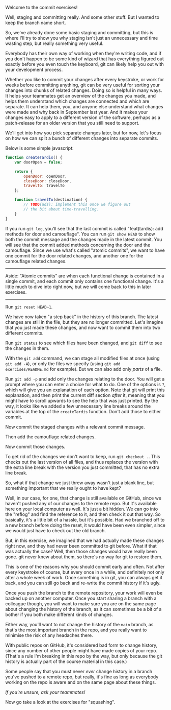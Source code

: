 Welcome to the commit exercises!

Well, staging and committing really. And some other stuff. But I wanted to keep the branch name short.

So, we've already done some basic staging and committing, but this is where I'll try to show you why staging isn't just an unnecessary and time wasting step, but really something very useful.

Everybody has their own way of working when they're writing code, and if you don't happen to be some kind of wizard that has everything figured out exactly before you even touch the keyboard, git can likely help you out with your development process.

Whether you like to commit your changes after every keystroke, or work for weeks before committing anything, git can be very useful for sorting your changes into chunks of related changes. Doing so is helpful in many ways. It helps your teammates get an overview of the changes you made, and helps them understand which changes are connected and which are separate. It can help them, you, and anyone else understand what changes were made and why back in September last year. And it makes your changes easy to apply to a different version of the software, perhaps as a patch-release for an older version that you still need to support.

We'll get into how you pick separate changes later, but for now, let's focus on how we can split a bunch of different changes into separate commits.

Below is some simple javascript:

```js
function createTardis() {
    var doorOpen = false;

    return {
        openDoor: openDoor,
        closeDoor: closeDoor,
        travelTo: travelTo
    };

    function travelTo(destination) {
        // TODO(ads): implement this once we figure out
        // the bit about time-travelling.
    }
}
```

If you run `git log`, you'll see that the last commit is called "feat(tardis): add methods for door and camouflage". You can run `git show HEAD` to show both the commit message and the changes made in the latest commit. You will see that the commit added methods concerning the door and the camouflage. Since we use what's called "atomic commits", we want to have one commit for the door related changes, and another one for the camouflage related changes.

---

Aside: "Atomic commits" are when each functional change is contained in a single commit, and each commit only contains one functional change. It's a little much to dive into right now, but we will come back to this in later exercises.

---

Run `git reset HEAD~1`.

We have now taken "a step back" in the history of this branch. The latest changes are still in the file, but they are no longer committed. Let's imagine that you just made these changes, and now want to commit them into two different commits.

Run `git status` to see which files have been changed, and `git diff` to see the changes in them.

With the `git add` command, we can stage all modified files at once (using `git add -A`), or only the files we specify (using `git add exercises/README.md` for example). But we can also add only *parts* of a file.

Run `git add -p` and add only the changes relating to the door. You will get a prompt where you can enter a choice for what to do. One of the options is `?`, which will give you an explanation of each option. Note that git will print this explanation, and then print the current diff section *after* it, meaning that you might have to scroll upwards to see the help that was just printed. By the way, it looks like we added a few unnecessary line breaks around the variables at the top of the `createTardis` function. Don't add those to either commit.

Now commit the staged changes with a relevant commit message.

Then add the camouflage related changes.

Now commit those changes.

To get rid of the changes we don't want to keep, run `git checkout .`. This checks out the last version of all files, and thus replaces the version with the extra line break with the version you just committed, that has no extra line break.

So, what if that change we just threw away wasn't just a blank line, but something important that we really ought to have kept?

Well, in our case, for one, that change is still available on GitHub, since we haven't pushed any of our changes to the remote repo. But it's available here on your local computer as well. It's just a bit hidden. We can go into the "reflog" and find the reference to it, and then check it out that way. So basically, it's a little bit of a hassle, but it's possible. Had we branched off to a new branch before doing the reset, it would have been even simpler, since we would just have to check out the old branch.

But, in this exercise, we imagined that we had actually made these changes right now, and they had never been committed to git before. What if that was actually the case? Well, then those changes would have really been gone. git never knew about them, so there's no way for git to restore them.

This is one of the reasons why you should commit early and often. Not after every keystroke of course, but every once in a while, and definitely not only after a whole week of work. Once something is in git, you can always get it back, and you can still go back and re-write the commit history if it's ugly.

Once you push the branch to the remote repository, your work will even be backed up on another computer. Once you start sharing a branch with a colleague though, you will want to make sure you are on the same page about changing the history of the branch, as it can sometimes be a bit of a bother if you both make different kinds of changes.

Either way, you'll want to not change the history of the `main` branch, as that's the most important branch in the repo, and you really want to minimise the risk of any headaches there.

With public repos on GitHub, it's considered bad form to change history, since any number of other people might have made copies of your repo. (That's a rule I'm breaking in this repo by the way, but only because the git history is actually part of the course material in this case.)

Some people say that you must never *ever* change history in a branch you've pushed to a remote repo, but really, it's fine as long as everybody working on the repo is aware and on the same page about these things.

*If you're unsure, ask your teammates!*

Now go take a look at the exercises for "squashing".

